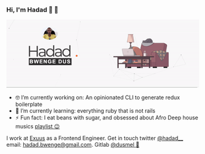 ### Hi, I'm Hadad 👋 🚀

![profile](https://github.com/dusmel/dusmel/raw/master/preview.gif)

- 🤓 I’m currently working on: An opinionated CLI to generate redux boilerplate
- 🌱 I’m currently learning: everything ruby that is not rails
- ⚡ Fun fact: I eat beans with sugar, and obsessed about Afro Deep house musics [playlist 😉](https://www.youtube.com/playlist?list=PLpitG3WR388YHeYkMX0ELzA2sprX9CxoX) 

I work at [Exuus](https://getsave.io/) as a Frontend Engineer. Get in touch twitter [@hadad__](https://twitter.com/hadad__)  email: hadad.bwenge@gmail.com. Gitlab [@dusmel 🧐](https://gitlab.com/dusmel)


